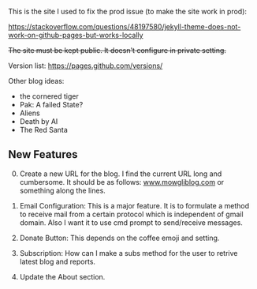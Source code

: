 This is the site I used to fix the prod issue (to make the site work in prod):

https://stackoverflow.com/questions/48197580/jekyll-theme-does-not-work-on-github-pages-but-works-locally

~~The site must be kept public. It doesn't configure in private setting.~~

Version list: https://pages.github.com/versions/

Other blog ideas:

- the cornered tiger
- Pak: A failed State?
- Aliens
- Death by AI
- The Red Santa

## New Features

00. Create a new URL for the blog. I find the current URL long and cumbersome. It should be as follows: www.mowgliblog.com or something along the lines.

1. Email Configuration: This is a major feature. It is to formulate a method
to receive mail from a certain protocol which is independent of gmail domain.
Also I want it to use cmd prompt to send/receive messages.

2. Donate Button: This depends on the coffee emoji and setting.

3. Subscription: How can I make a subs method for the user to retrive
latest blog and reports.

4. Update the About section.